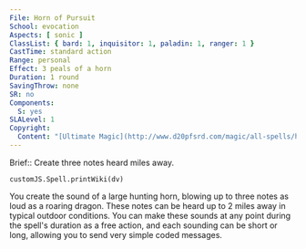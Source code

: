 ```yaml
---
File: Horn of Pursuit
School: evocation
Aspects: [ sonic ]
ClassList: { bard: 1, inquisitor: 1, paladin: 1, ranger: 1 }
CastTime: standard action
Range: personal
Effect: 3 peals of a horn
Duration: 1 round
SavingThrow: none
SR: no
Components:
  S: yes
SLALevel: 1
Copyright:
  Content: "[Ultimate Magic](http://www.d20pfsrd.com/magic/all-spells/h/horn-of-pursuit)"
---
```

Brief:: Create three notes heard miles away.

```dataviewjs
customJS.Spell.printWiki(dv)
```

You create the sound of a large hunting horn, blowing up to three notes as loud as a roaring dragon. These notes can be heard up to 2 miles away in typical outdoor conditions.  You can make these sounds at any point during the spell's duration as a free action, and each sounding can be short or long, allowing you to send very simple coded messages.
